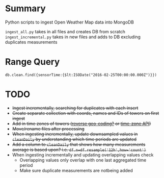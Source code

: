 # Summary

Python scripts to ingest Open Weather Map data into MongoDB

``ingest_all.py`` takes in all files and creates DB from scratch
``ingest_incremental.py`` takes in new files and adds to DB excluding duplicates measurements  

# Range Query

``db.clean.find({sensorTime:{$lt:ISODate("2016-02-25T00:00:00.000Z")}})``   

# TODO

- ~~Ingest incrementally, searching for duplicates with each insert~~   
- ~~Create separate collection with coords, names and IDs of towers on first ingest~~  
- ~~Add in time zones of towers ([reverse geo-coding?](https://developers.google.com/maps/documentation/geocoding/intro#ReverseGeocoding) or [time-zone API](https://developers.google.com/maps/documentation/timezone/intro))~~   
- ~~Move/rename files after processing~~
- ~~When ingesting incrementally, update downsampled values in ``cleanDaily`` by understanding which time periods are updated~~   
- ~~Add a column to ``cleanDaily`` that shows how many measurements average is based upon? i.e. ``df.n=df.resample('12h',how='count')``~~
- When ingesting incrementally and updating overlapping values check
    - Overlapping values only overlap with one last aggregated time period
    - Make sure duplicate measurements are notbeing added
